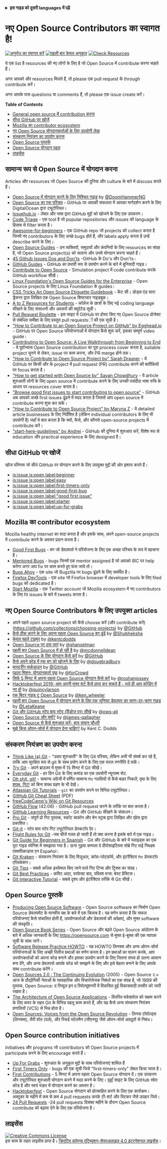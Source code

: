 <!-- Do not translate this -->
<details>
<summary>
<strong>इस गाइड को दूसरी languages में पढ़ें</strong>
</summary>
    <ul>
        <li><a href="./README.md"> English </a></li>
        <li><a href="./README-CN.md"> 中文 </a></li>
        <li><a href="./README-RU.md"> русский </a></li>
        <li><a href="./README-RO.md"> Românesc </a></li>
        <li><a href="./README-IT.md"> Italiano </a></li>
        <li><a href="./README-ES.md"> Español </a></li>
        <li><a href="./README-pt-BR.md"> Português (BR) </a></li>
        <li><a href="./README-DE.md"> Deutsch </a></li>
        <li><a href="./README-GR.md"> Ελληνικά </a></li>
        <li><a href="./README-FR.md"> Français </a></li>
        <li><a href="./README-KO.md"> 한국어 </a></li>
        <li><a href="./README-JA.md"> 日本語 </a></li>
        <li><a href="./README-MR.md">मराठी</a></li>
        <li><a href="./README-HI.md"> हिंदी </a></li>
    </ul>
</details>
<!-- Do not translate this -->

# नए Open Source Contributors का स्वागत है!

[![अनुरोध का स्वागत करें](https://img.shields.io/badge/PRs-welcome-brightgreen.svg?style=flat)](http://makeapullrequest.com)
[![पहली बार केवल अनुकूल](https://img.shields.io/badge/first--timers--only-friendly-blue.svg)](https://www.firsttimersonly.com/)
[![Check Resources](https://github.com/freeCodeCamp/how-to-contribute-to-open-source/actions/workflows/test.yml/badge.svg)](https://github.com/freeCodeCamp/how-to-contribute-to-open-source/actions/workflows/test.yml)


ये एक list है resources की नए लोगों के लिए है जो Open Source में contribute करना चाहते हैं।

अगर आपको और resources मिलते हैं, तो please एक pull request के through contribute करें।

अगर आपके पास questions या comments हैं, तो please एक issue create करें।

**Table of Contents**

- [General open source में contribution करना](#contributing-to-open-source-in-general)
- [सीधा GitHub पर खोजें](#direct-github-searches)
- [Mozilla का contributor ecosystem](#mozillas-contributor-ecosystem)
- [नए Open Source योगदानकर्ताओं के लिए उपयोगी लेख](#useful-articles-for-new-open-source-contributors)
- [संस्करण नियंत्रण का उपयोग करना](#using-version-control)
- [Open Source पुस्तकें](#open-source-books)
- [Open Source योगदान पहल](#open-source-contribution-initiatives)
- [लाइसेंस](#license)

## सामान्य रूप से Open Source में योगदान करना
Articles और resources जो Open Source की दुनिया और culture के बारे में discuss करते हैं।
- [Open Source में योगदान करने के लिए निश्चित गाइड](https://www.freecodecamp.org/news/the-definitive-guide-to-contributing-to-open-source-900d5f9f2282/) by [@DoomHammerNG](https://twitter.com/DoomHammerNG)
- [Open Source का एक परिचय](https://www.digitalocean.com/community/tutorial_series/an-introduction-to-open-source) - GitHub पर आपकी सफलता में आपका मार्गदर्शन करने के लिए DigitalOcean द्वारा ट्यूटोरियल।
- [Issuehub.io](http://issuehub.io/) - लेबल और भाषा द्वारा GitHub मुद्दों को खोजने के लिए एक उपकरण।
- [Code Triage](https://www.codetriage.com/) - एक tool है जो popular repositories और issues को language के हिसाब से filter करता है।
- [Awesome-for-beginners](https://github.com/MunGell/awesome-for-beginners) - एक GitHub repo जो projects को collect करता है जिनमें नए contributors के लिए अच्छे bugs होते हैं, और labels apply करता है उन्हें describe करने के लिए।
- [Open Source Guides](https://opensource.guide/) - उन व्यक्तियों, समुदायों और कंपनियों के लिए resources का संग्रह है, जो Open Source project(s) को चलाना और उनमे योगदान करना चाहते हैं।
- [45 Github Issues Dos and Don’ts](https://hackernoon.com/45-github-issues-dos-and-donts-dfec9ab4b612) -GitHub के Do's और Don'ts।
- [GitHub Guides](https://docs.github.com/en) - GitHub का प्रभावी रूप से उपयोग करने के बारे में बुनियादी गाइड।
- [Contribute to Open Source](https://github.com/danthareja/contribute-to-open-source) - Simulation project में code contribute करके GitHub workflow सीखें।
- [Linux Foundation's Open Source Guides for the Enterprise](https://www.linuxfoundation.org/resources/open-source-guides) - Open Source projects के लिए Linux Foundation के guides।
- [CSS Tricks An Open Source Etiquette Guidebook](https://css-tricks.com/open-source-etiquette-guidebook/) - केंट सी। डोड्स एंड सारा ड्रैसनर द्वारा लिखित एक Open Source शिष्टाचार गाइडबुक।
- [A to Z Resources for Students](https://github.com/dipakkr/A-to-Z-Resources-for-Students) - कॉलेज के छात्रों के लिए नई coding language सीखने के लिए संसाधनों और अवसरों की क्यूरेटेड सूची।
- [Pull Request Roulette](http://www.pullrequestroulette.com/) - इस साइट में GitHub पर होस्ट किए गए Open Source प्रोजेक्ट से संबंधित समीक्षा के लिए प्रस्तुत pull requestsों की एक सूची है।
- ["How to Contribute to an Open Source Project on GitHub" by Egghead.io](https://egghead.io/courses/how-to-contribute-to-an-open-source-project-on-github) - GitHub पर Open Source परियोजनाओं में योगदान कैसे शुरू करें, इसका सम्पूर्ण video guide।
- [Contributing to Open Source: A Live Walkthrough from Beginning to End](https://medium.com/@kevinjin/contributing-to-open-source-walkthrough-part-0-b3dc43e6b720) - ये पूर्वाभ्यास Open Source contribution का पूरा process cover करता है, suitable project चुनने से लेकर, issue पर काम करना, और PR merge होने तक।
- ["How to Contribute to Open Source Project by" Sarah Drasner](https://css-tricks.com/how-to-contribute-to-an-open-source-project/) - ये GitHub पर किसी और के project में pull request (PR) contribute करने की बारीकियों पर focus करता है।
- ["How to get started with Open Source by" Sayan Chowdhury](https://www.hackerearth.com:443/getstarted-opensource/) - ये article शुरुआती लोगों के लिए open source में contribute करने के लिए उनकी पसंदीदा भाषा रुचि के आधार पर resources cover करता है।
- ["Browse good first issues to start contributing to open source"](https://github.blog/2020-01-22-browse-good-first-issues-to-start-contributing-to-open-source/) - GitHub अब आपको अच्छे first issues ढूंढने में मदद करता है जिससे आप open source में contribute करना शुरू कर सकें।
- ["How to Contribute to Open Source Project" by Maryna Z](https://rubygarage.org/blog/how-contribute-to-open-source-projects) - ये detailed article businesses के लिए निर्देशित है (लेकिन individual contributors के लिए भी उपयोगी है) जहाँ ये बात करता है कि क्यों, कैसे, और कौनसे open-source projects में contribute करें।
- ["start-here-guidelines" by Andrei](https://github.com/zero-to-mastery/start-here-guidelines) - GitHub की दुनिया में शुरुआत करें, विशेष रूप से education और practical experience के लिए designed है।

## सीधा GitHub पर खोजें
खोज परिणाम जो सीधे GitHub पर योगदान करने के लिए उपयुक्त मुद्दों की ओर इशारा करते हैं।
- [is:issue is:open label:beginner](https://github.com/search?utf8=%E2%9C%93&q=is%3Aissue+is%3Aopen+label%3Abeginner)
- [is:issue is:open label:easy](https://github.com/search?utf8=%E2%9C%93&q=is%3Aissue+is%3Aopen+label%3Aeasy)
- [is:issue is:open label:first-timers-only](https://github.com/search?utf8=%E2%9C%93&q=is%3Aissue+is%3Aopen+label%3Afirst-timers-only)
- [is:issue is:open label:good-first-bug](https://github.com/search?utf8=%E2%9C%93&q=is%3Aissue+is%3Aopen+label%3Agood-first-bug)
- [is:issue is:open label:"good first issue"](https://github.com/search?utf8=%E2%9C%93&q=is%3Aissue+is%3Aopen+label%3A"good+first+issue")
- [is:issue is:open label:starter](https://github.com/search?utf8=%E2%9C%93&q=is%3Aissue+is%3Aopen+label%3Astarter)
- [is:issue is:open label:up-for-grabs](https://github.com/search?utf8=%E2%9C%93&q=is%3Aissue+is%3Aopen+label%3Aup-for-grabs)

## Mozilla का contributor ecosystem
Mozilla healthy internet का वादा करता है और इसके साथ, अपने open-source projects में contribute करने के अवसर प्रदान करता है।

- [Good First Bugs](https://bugzilla.mozilla.org/buglist.cgi?quicksearch=sw:%22[good%20first%20bug]%22&limit=0) - बग जो डेवलपर्स ने परियोजना के लिए एक अच्छा परिचय के रूप में पहचाना है।
- [Mentored Bugs](https://bugzilla.mozilla.org/buglist.cgi?quicksearch=mentor%3A%40) - bugs जिनमें एक mentor assigned है जो आपको IRC पर help करेगा अगर आप fix पर काम करते हुए फंस जाये तो।
- [Bugs Ahoy](https://www.joshmatthews.net/bugsahoy/) - एक site जो Bugzilla पर bugs ढूंढने के लिए समर्पित है।
- [Firefox DevTools](http://firefox-dev.tools/) - एक site जो Firefox browser में developer tools के लिए filed bugs को dedicated है।
- [Start Mozilla](https://twitter.com/StartMozilla) - एक Twitter account जो Mozilla ecosystem में नए contributors के लिए fit issues के बारे में tweets करता है।

## नए Open Source Contributors के लिए उपयुक्त articles
- अपने पहले open source project को कैसे choose करें (और contribute करें)(https://github.com/collections/choosing-projects) by [@GitHub](https://github.com/github)
- [कैसे ठीक करने के लिए अपना पहला Open Source बग ढूंढें](https://www.freecodecamp.org/news/finding-your-first-open-source-project-or-bug-to-work-on-1712f651e5ba/) by [@Shubheksha](https://github.com/Shubheksha)
- [केवल पहले टाइमर](https://kentcdodds.com/blog/first-timers-only) by [@kentcdodds](https://github.com/kentcdodds)
- [Open Source पर दया लाएं](https://web.archive.org/web/20201009150545/https://www.hanselman.com/blog/bring-kindness-back-to-open-source) by [@shanselman](https://github.com/shanselman)
- [पहली बार Open Source में हो रही है](https://www.nearform.com/blog/getting-into-open-source-for-the-first-time/) by [@mcdonnelldean](https://github.com/mcdonnelldean)
- [Open Source के लिए योगदान कैसे करें](https://opensource.guide/how-to-contribute/) by [@GitHub](https://github.com/github/opensource.guide)
- [कैसे अपने कोड में एक बग को खोजने के लिए](https://8thlight.com/insights/how-to-find-a-bug-in-your-code) by [@dougbradbury](https://twitter.com/dougbradbury)
- [मास्टरींग मार्कडाउन](https://docs.github.com/features/mastering-markdown/) by [@GitHub](https://github.com/github/docs)
- [पहला मिशन: योगदानकर्ता पृष्ठ](https://forcrowd.medium.com/first-mission-contributors-page-df24e6e70705#.2v2g0no29) by [@forCrowd](https://github.com/forCrowd)
- [सिर्फ 5 मिनट में अपना पहला Open Source योगदान कैसे करें](https://www.freecodecamp.org/news/how-to-make-your-first-open-source-contribution-in-just-5-minutes-aaad1fc59c9a/) by [@roshanjossey](https://github.com/Roshanjossey/)
- [Hacktoberfest 2019: आप अपनी मुफ्त शर्ट कैसे प्राप्त कर सकते हैं - भले ही आप कोडिंग में नए हों](https://www.freecodecamp.org/news/hacktoberfest-2018-how-you-can-get-your-free-shirt-even-if-youre-new-to-coding-96080dd0b01b/) by [@quincylarson](https://www.freecodecamp.org/news/author/quincylarson/)
- [एक बिटर गाइड टू Open Source](https://medium.com/codezillas/a-bitter-guide-to-open-source-a8e3b6a3c1c4) by [@ken_wheeler](https://medium.com/@ken_wheeler)
- [पहली बार Open Source में योगदान करने के लिए एक जूनियर डेवलपर का चरण-दर-चरण गाइड](https://hackernoon.com/contributing-to-open-source-the-sharks-are-photoshopped-47e22db1ab86) by [@LetaKeane](https://hackernoon.com/u/letakeane)
- [Git और GitHub स्टेप बाय स्टेप (विंडोज पर) सीखें](https://medium.com/illumination/path-to-learning-git-and-github-be93518e06dc) by [@ows-ali](https://medium.com/@ows_ali)
- [Open Source और क्यों?](https://careerkarma.com/blog/open-source-projects-for-beginners/) by [@james-gallagher](https://careerkarma.com/blog/author/jamesgallagher/)
- [Open Source से कैसे शुरुआत करें- बाय सयान चौधरी](https://www.hackerearth.com/getstarted-opensource/)
- [मुझे किस ओपन-सोर्स में योगदान देना चाहिए?](https://kentcdodds.com/blog/what-open-source-project-should-i-contribute-to) by Kent C. Dodds

## संस्करण नियंत्रण का उपयोग करना
- [Think Like (a) Git](https://think-like-a-git.net/) - "उन्नत शुरुआती" के लिए Git परिचय, लेकिन अभी भी संघर्ष कर रहे हैं, ताकि आप सुरक्षित रूप से git के साथ प्रयोग करने के लिए एक सरल रणनीति दे सकें।
- [Try Git](https://docs.github.com/en/get-started/quickstart/set-up-git) - अपने ब्राउज़र में मुफ्त में 15 मिनट में Git सीखें।
- [Everyday Git](https://git-scm.com/docs/giteveryday) - हर दिन Git के लिए कमांड का एक उपयोगी न्यूनतम सेट.
- [Oh shit, git!](https://ohshitgit.com/) - सामान्य अंग्रेजी में वर्णित सामान्य `गिट` गलतियों से कैसे बाहर निकलें; पृष्ठ के लिए [शपथ, गिट!](https://dangitgit.com/) को बिना शपथ ग्रहण के भी देखें।
- [Atlassian Git Tutorials](https://www.atlassian.com/git/tutorials) - `git` का उपयोग करने पर विभिन्न ट्यूटोरियल।
- [GitHub Git Cheat Sheet](https://education.github.com/git-cheat-sheet-education.pdf) (PDF)
- [freeCodeCamp's Wiki on Git Resources](https://forum.freecodecamp.org/t/wiki-git-resources/13136)
- [GitHub Flow](https://www.youtube.com/watch?v=juLIxo42A_s) (42:06) - GitHub pull request करने के तरीके पर बात करता है।
- [GitHub Learning Resources](https://docs.github.com/en/free-pro-team@latest/github/getting-started-with-github/git-and-github-learning-resources) - Git और GitHub सीखने के संसाधन।
- [Pro Git](https://git-scm.com/book/en/v2) - संपूर्ण प्रो गिट पुस्तक, स्कॉट चाकोन और बेन स्ट्राब द्वारा लिखित और एप्रेस द्वारा प्रकाशित।
- [Git-it](https://github.com/jlord/git-it-electron) - स्टेप बाय स्टेप गिट ट्यूटोरियल डेस्कटॉप ऐप।
- [Flight Rules for Git](https://github.com/k88hudson/git-flight-rules) -जब चीजें गलत हो जाती हैं तो क्या करना है इसके बारे में एक गाइड।
- [Git Guide for Beginners in Spanish](https://platzi.github.io/git-slides/#/) - Git और GitHub के बारे में स्लाइड्स का एक पूरा गाइड स्पेनिश में समझाया गया है। ऊना गुइया कम्पला दे दीपोसाइटिवस सोब्रे गिट वाई गिथहब एक्सपिकाडास एन Español।
- [Git Kraken](https://www.gitkraken.com/git-client) - संस्करण नियंत्रण के लिए विज़ुअल, क्रॉस-प्लेटफ़ॉर्म, और इंटरैक्टिव `गिट` डेस्कटॉप एप्लिकेशन।
- [Git Tips](https://github.com/git-tips/tips) - सबसे अधिक इस्तेमाल किए जाने वाले गिट टिप्स और ट्रिक्स का संग्रह।
- [Git Best Practices](https://sethrobertson.github.io/GitBestPractices/) - कमिट अदर, परफेक्ट बाद, पब्लिश वन्स: बेस्ट प्रैक्टिस।
- [Git Interactive Tutorial](https://learngitbranching.js.org/) - सबसे दृश्य और इंटरैक्टिव तरीके से Git सीखें।

## Open Source पुस्तकें
- [Producing Open Source Software](https://producingoss.com/) - Open Source software का निर्माण Open Source डेवलपमेंट के मानवीय पक्ष के बारे में एक किताब है। यह वर्णन करता है कि सफल परियोजनाएं कैसे संचालित होती हैं, उपयोगकर्ताओं और डेवलपर्स की अपेक्षाएं, और मुफ्त software की संस्कृति।
- [Open Source Book Series](https://opensource.com/resources/ebooks) - Open Source और बढ़ते Open Source आंदोलन के बारे में अधिक जानकारी के लिए https://opensource.com से मुफ्त ई-बुक्स की एक व्यापक सूची के साथ जानें।
- [Software Release Practice HOWTO](https://en.tldp.org/HOWTO/Software-Release-Practice-HOWTO/) - यह HOWTO लिनक्स और अन्य ओपन-सोर्स परियोजनाओं के लिए अच्छी रिलीज प्रथाओं का वर्णन करता है। इन प्रथाओं का पालन करके, आप उपयोगकर्ताओं को अपना कोड बनाने और इसका उपयोग करने के लिए जितना संभव हो उतना आसान बना देंगे, और अन्य डेवलपर्स आपके कोड को समझने के लिए और इसे बेहतर बनाने के लिए आपके साथ contribute करेंगे।
- [Open Sources 2.0 : The Continuing Evolution](https://archive.org/details/opensources2.000diborich) (2005) - Open Source २.० आज के प्रौद्योगिकी नेताओं के व्यावहारिक और विचारोत्तेजक निबंधों का एक संग्रह है, जो 1999 की पुस्तक, Open Source: द रिव्यूज़ इन द रिवोल्यूशनरी में विकसित हुई विकासवादी तस्वीर को जारी रखता है।
- [The Architecture of Open Source Applications](http://www.aosabook.org/en/git.html) - वितरित वर्कफ़्लोज़ को सक्षम करने के लिए कवर के तहत Git के विभिन्न पहलू काम करते हैं, और यह कैसे अन्य संस्करण नियंत्रण प्रणालियों (VCS) से भिन्न होता है।
- [Open Sources: Voices from the Open Source Revolution](https://www.oreilly.com/openbook/opensources/book/) - लिनस टॉर्वाल्ड्स (लिनक्स), लैरी वॉल (पर्ल), और रिचर्ड स्टेलमैन (जीएनयू) जैसे ओपन-सोर्स अग्रदूतों से निबंध।

## Open Source contribution initiatives
Initiatives और programs जो contributors को Open Source projects में participate करने के लिए encourage करते हैं।

- [Up For Grabs](https://up-for-grabs.net/) - शुरुआत के अनुकूल मुद्दों के साथ परियोजनाएं शामिल हैं
- [First Timers Only](https://www.firsttimersonly.com/) - bugs की एक सूची जिसे "first-timers-only" लेबल किया जाता है।
- [First Contributions](https://firstcontributions.github.io/) - 5 मिनट में अपना पहला Open Source योगदान दें। एक उपकरण और ट्यूटोरियल शुरुआती योगदान करने में मदद करने के लिए। [यहाँ](https://github.com/firstcontributions/first-contributions) साइट के लिए GitHub स्रोत कोड है और स्वयं भंडार में योगदान करने का अवसर है।
- [Hacktoberfest](https://hacktoberfest.digitalocean.com/) - Open Source योगदान को प्रोत्साहित करने के लिए एक कार्यक्रम। अक्टूबर के महीने में कम से कम 4 pull requests करके टी-शर्ट और स्टिकर जैसे उपहार जिते।
- [24 Pull Requests](https://24pullrequests.com) -24 pull requests दिसंबर महीने के दौरान Open Source contribute को बढ़ावा देने के लिए एक परियोजना है।

## लाइसेंस
<a rel="license" href="https://creativecommons.org/licenses/by-sa/4.0/"><img alt="Creative Commons License" style="border-width:0" src="https://licensebuttons.net/l/by-sa/4.0/88x31.png" /></a><br />इस काम के तहत लाइसेंस प्राप्त है। <a rel="license" href="https://creativecommons.org/licenses/by-sa/4.0/">क्रिएटिव कॉमन्स एट्रिब्यूशन-शेयरअलाइल 4.0 इंटरनेशनल लाइसेंस</a>।
